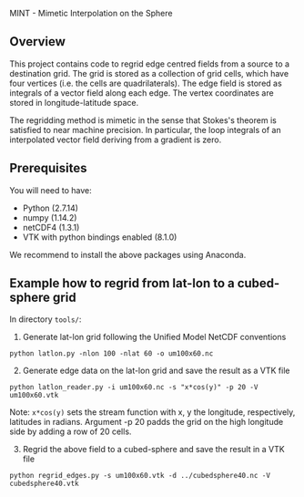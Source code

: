 MINT - Mimetic Interpolation on the Sphere

## Overview

This project contains code to regrid edge centred fields from a source to a destination grid. The grid is stored as a collection of 
grid cells, which have four vertices (i.e. the cells are quadrilaterals). The edge field is stored as integrals of a vector field 
along each edge. The vertex coordinates are stored in longitude-latitude space.

The regridding method is mimetic in the sense that Stokes's theorem is satisfied to near machine precision. In particular, the 
loop integrals of an interpolated vector field deriving from a gradient is zero. 

## Prerequisites

You will need to have:

 * Python (2.7.14)
 * numpy (1.14.2)
 * netCDF4 (1.3.1)
 * VTK with python bindings enabled (8.1.0)

 We recommend to install the above packages using Anaconda.

## Example how to regrid from lat-lon to a cubed-sphere grid

In directory `tools/`:

 1. Generate lat-lon grid following the Unified Model NetCDF conventions
 ```
 python latlon.py -nlon 100 -nlat 60 -o um100x60.nc
 ```

 2. Generate edge data on the lat-lon grid and save the result as a VTK file
 ```
 python latlon_reader.py -i um100x60.nc -s "x*cos(y)" -p 20 -V um100x60.vtk
 ```
 Note: `x*cos(y)` sets the stream function with x, y the longitude, respectively, latitudes in radians. Argument -p 20 padds the grid on the high longitude 
 side by adding a row of 20 cells.


 3. Regrid the above field to a cubed-sphere and save the result in a VTK file
 ```
 python regrid_edges.py -s um100x60.vtk -d ../cubedsphere40.nc -V cubedsphere40.vtk










